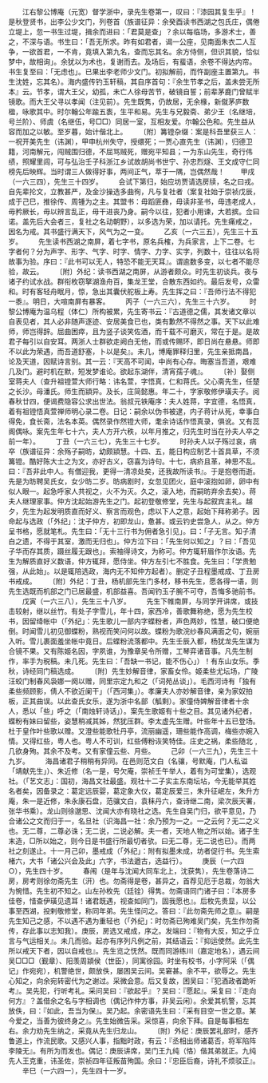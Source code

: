 <!-- { "loadSidebar": true } -->
　　江右黎公博庵（元宽）督学浙中，录先生卷第一，叹曰：『漆园其复生乎』！是秋登贤书，出李公少文门，列卷首（族谱征异：余癸酉读书西湖之包氏庄，偶倦立堤上，忽一书生过堤，揖余而进曰：「君莫是查」？余以每临场，多游术士，善之，不深与语。书生曰：「吾无所求。昨有如君者，谒一公座，见南面朱衣二人互争，一欲首君，一不肯，竟填入第九名，查而忘其名。余方侍侧，但识其貌，恰似梦中，故相询」。余犹以为术也，复谢而去。及场后，有蜚语，余卷不得达内帘。书生复至曰：「无虑也」。已果出李老师少文门。初拟解前，而忤副座主置第九。书生沈姓，忘其名）。海内盛传钓玉轩稿，其自序首句：『余生节孝之后，盖未尝无所本』云。节孝，谓大王父，幼孤，未亡人徐母苦节，破镜自誓；前辈茅鹿门曾赋半镜歌。而大王父寻以孝闻（注见前）。先生既隽，仍故居，无余椽，新僦茅庐数楹，咏歌其中。时尔翰公年踰五袠，生平和易。先生与兄毅斋、弟少王（名继培，号兰阶）、师虞（名继伍，号□□）同居一室，互相友爱。尔翰公色和。先生益从容而加之以敏。至岁暮，始计偕北上。
　　〔附〕篝镫杂缀：案是科吾里获三人：一祝开美先生（讳渊），甲申杭州失守，授缳死；一贾心直先生（讳渊），归德卫籍，河南解元，闯贼围归德，不屈骂贼死，赠宛平知县；一为东山先生，奇行伟绩，照耀里闾，可与弘治壬子科浙江乡试故胡尚书世宁、孙忠烈燧、王文成守仁同榜先后映辉。当时谓三人做得好事，两间正气，萃于一隅，岂偶然哉！
　　甲戌（一六三四），先生三十四岁。
　　会试下第归，始应坊贾请选房牍，名之曰戎。自先辈抡文，立教甚严，及金沙操选多曲徇，凡与复社者（案复社始于崇祯戊辰，成于己巳，推徐传、周锺为之主。其盟书：毋蹈匪彝，毋读非圣书，毋违老成人，毋矜厥长，毋以辨言乱正，毋干进丧乃身。嗣今以往，犯者小用谏，大若摈。佥曰诺。盖先后大会者三，复社之名动朝野），以多选为荣，加以请托。先生痛戒之，因名为戒。其书盛行满天下，风气为之一变。
　　乙亥（一六三五），先生三十五岁。
　　先生读书西湖之南屏，着七字书，原名兵榷，为兵家言，上下二卷。七字者何？分为声字、形字、气字、时字、情字、力字、实字，列数十，往往以名将故事为验。序曰：『此书可以无人，特恐不能无天耳』。谓逾数多变，以七者不能尽验，故云。
　　〔附〕外纪：读书西湖之南屏，从游者颇众。时先生初谈兵。夜与诸子约试水战。群衔枚窃拏湖渔舟百，集龙王堂，合散东西如约。最后发号，众雷和。时有客轻舟眠月，惊，急出其囊伏舵板上寿。先生挥之曰：『吾师行法不得犯一黍』。明日，大喧南屏有暴客。
　　丙子（一六三六），先生三十六岁。
　　时黎公博庵为温乌程（体仁）所构被累，先生寄书云：『古道德之儒，其发诸文章以自表见者，其人必非随声逐迹、安居美食已也，类有歉然不得然之事。天下以此难师，师岂得辞。屈曲困瘁，且为竖子谈笑佐酒，而千载不可磨灭，常在于是。是故君子每引以自安耳。两浙人士群欲走阙白无他，而或传赐环，即日尚在悬悬。师即不以此为荣遇，而吾道舒塞，卜以是矣』。未几，博庵罪释归里，先生亲抵南昌，论及天道，因赋诗言别。其一云：『天高不可闻，中尚有心存。晦塞当吾道，艰难几及门。避时机在默，短发梦谁论。欲起东湖伴，清宵孺子魂』。
　　〔补〕娶侧室蒋夫人（查升祖镫萱大师行略：讳名萱，字悟真，仁和蒋氏。父心斋先生，任楚之长沙。母潘氏。师生而顈异。及长，庄简懿惠。年二十，字家敬修伊璜夫子。阅春秋廿四，便谒费隐容公求出世法。翁叔元铁庵序：夫人姓蒋，字宜德，名悟真，着有祖镫悟真萱禅师明心录二卷。日记：嗣余以伪书被逮，内子蒋计从死，幸事白得免，食长斋，法名本英。偶然录作然镫大师，耄余诗话作悟真录，俱讹。又有蕊阁偶咏。案先生年七十六，夫人方开六秩，以年月推之，归先生时当在孙夫人卒之前一年）。
　　丁丑（一六三七），先生三十七岁。
　　时孙夫人以子殇过哀，病卒（族谱征异：余殇子嗣昉，幼颇顈慧。十四、五，能日构应制艺十首具草，不须篝镫。酷好陈大士之为文，亦好古义，窃喜为诗句。十七，病疥且革，神思不乱。曰：『吾非此中人。有僧迎我，更得一清凉处矣，还我故所读书』。于是抱卷而逝。先是为昉聘吴氏女，女少昉二岁。昉病剧时，女忽见团火，庭中滚抱如卵，卵中有似人眼一。起急呼家人共视之，火不为灭。久之，滚入地，而嗣昉弃余去矣）。蒋夫人继理家事。仲方沈起始游先生之门。起初登敬修堂，先生与起叙宾主礼。越夕，先生为起发明质直而好义、察言而观色，虑以下人之意，起始下拜称弟子。因命起与选政（「外纪」：沈子仲方，初即龙山，惫甚。或云钓史尝急人，从之。仲方呈书格，愿就笔札。先生曰：「无十三行书为佣者急引见」。曰：「子无言。知子清白之遗，不得于其室，激而无归也」。仲方泣下曰：「先生何以知之」？曰：「吾见子华而存其质，蹑丝履无跟也」。索袖得诗文，为称可。仲方辄轩眉作尔汝语。先生为解质直好义数语，仲方辄拜，愿侍坐。仲方左引七不胜食。先生曰：「学贵勉强，从此始」。以是辄陪选政，海内无不知仲方起者）。删定子丑程墨戒成、丁丑房书戒成。
　　〔附〕外纪：丁丑，杨机部先生门多材，移书先生，愿各得一语，则先生选既而机部之门已居最盛，机部益喜。吾闻钓玉子腕不可夺，吾悔多驰前书。
　　戊寅（一六三八），先生三十八岁。
　　先生下帷南屏，与同学开讲席，或技击较射，继以丝竹。有处子字雪儿，年十四，家西冷，善歌舞称绝，愿为先生校书，因留绛帐中（「外纪」：先生歌儿一部内字蝶粉者，声色两妙，性慧，破口便绝倒。时闻雪儿初见御蝶粉，熟视而笑问何以故。蝶粉为歌浣纱春风满面之句，婉丽入听。雪儿裹面羞坐帐中竟日。后蝶粉流落都中。先生壬辰入都，杨犹龙先生谋为合镜不果。又有陈姬名因，字夙谁，为豫章吴令所赠，工琴弈诸音事。凡先生制作，率手为税稿。未几死。先生曰：「吾缺一书记，能不伤心」）！有东山女乐。季秋，诗经同门稿选成。
　　〔附〕先生妙解音律，家畜女伶。姬柔些尤坛场，广陵汪蛟门制春风袅娜一阕以赠，同里宗定九和之（「词苑丛谈」）。毛西河诗有「独有柔些频顾影，倩人不欲近阑干」（「西河集」）。孝廉夫人亦妙解音律，亲为家奴拍板，正其曲误。以此查氏女乐，遂为浙中名部（觚剩）。家僮侍婢解音律者十余人，悉以「些」呼之（「南烛轩诗话」）。案先生歌姬有十些之目。其见诸外纪者，蝶粉有妹曰留些，姿慧稍减其姊，然犹压群。李太虚先生赠。叶些年十五已登场。杜于皇作叶些歌以赠。又澄些能歌牡丹亭，流丽幽遥，珊些能作高调，梅些亦婉入情。又得红些，粤人也。粤人不可训，红些傅粉诙笑特佳。庄史之祸，柔些随北﹐几欲身殉。其余不及考。又有家僮云些、月些。
　　己卯（一六三九），先生三十九岁。
　　海昌诸君子稍稍有异同。在邑则范文白（名骧，号默庵，门人私谥「靖献先生」）、朱近修（名一是，号欠庵，崇祯壬午举人，着有为可堂集），选观社。（「艺文志」：国初，海昌文社最盛。观社十二子实主东南坛坫，今无能举其姓名者矣，因备录之：葛定远辰婴，葛定象大仪，葛定辰爱三，朱升征岷左，朱升方庵，朱一是近修，朱永康石盘，范骧文白，袁秣丹六，查诗继二南，梁次辰天署，张华书乘）。龙山则徐邈思、沈闻大亦有晓社之选。先生自吴门归，欲平意见，乃合诸公之文而归于一，名旦社（识海昌一社：余乃预为一之。一之云何？无二之义也。无二尊，二尊必诛；无二说，二说必解。夫一者，天地人物之所以始。诸子生末造，□所以始之，则今日是书盛行所最切者欤。曰无二尊，无二说也已）。而两社之刻遂止。十一月己卯，墨戒成（「外纪」：附有拟墨未成，坊者促行书。先生索楮六，大书「诸公兴会及此」六字，书法遒古，选益行）。
　　庚辰（一六四○），先生四十岁。
　　春闱（是年与沈闻大同车北上，沈获隽），先生卷落诗二房，房考则徐勿斋先生（汧）也。勿斋得是卷，甚异之，首荐见厄于总裁，勿翁大为惋惜。先生初不知之。山左孙枚先（廷铨）得隽。勿斋语同门诸子曰：『本房多佳卷，惜查伊璜见遗耳！诸君既遇，视查如同门，固我愿也』。后枚先贵显，以公事至西湖，投剌敬修堂，称同年弟。先生怪问之。答曰：『此勿斋先师之意』。嗣是先生知己之感，不以遇不遇为重轻也（「外纪」：时勿斋已殉难吴门矣，先生作勿斋传，存此事以志知我）。庚辰，房选又戒成，序之。发端曰：『物有大反，知之乎立言与气运相关』。未几而验。起亦有序列凡例之前，其结语云：『抑运使然。此先生所以戒天下者，因以自戒也』。先生览之怃然。既而同游练川（嘉定地名），遇云间吴□□□（觐章）、阳羡周顈侯（世臣），同寓徐园。时坐有校书，小字阿采（「偶记」作宛宛），机警绝世，颇放佚，屡困吴云间。吴窘甚。余不平，欲辱之。先生心知之，向余宛转密代为之谢过。采微会意。后又复故，困吴曰：『犯酒政者跪听考』。吴先犯，行听考礼。采问吴曰：『欲起乎』？吴曰：『愿起』。采复曰：『走向何方』？盖借余之名与字相调也（偶记作仲方事，非吴云闲）。余爱其机警，忘其放佚，曰：『如此，吾当为保』。吴乃起。余密语先生曰：『采有目空一世之意。某今爱之，当善为彼终身之』。先生始微告采。采惊喜，向余下拜。自是每事相左右。余力劝先生纳之，采竟从先生归龙山。
　　〔附〕外纪：庚辰罢礼部时，感齐鲁道上，作流民歌。又感兴人事，指黜时政，有云：『丞相出师诸葛否，将军陷阵李陵无』。有所为而发也。偶记：庚辰讲席，吴门王九纯（恪）偕其弟就正。九纯先人王克重，讳圣佐，崇祯四年征叛苗殉国。余曰：『忠臣后裔，诗礼不烦驳正』。
　　辛巳（一六四一），先生四十一岁。
